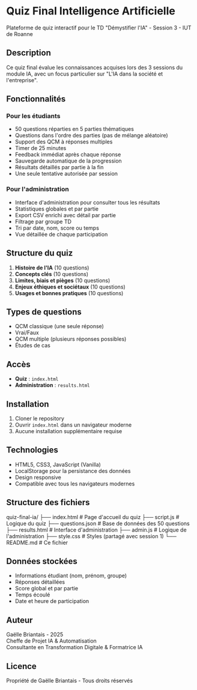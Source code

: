 # Quiz Final Intelligence Artificielle

Plateforme de quiz interactif pour le TD "Démystifier l'IA" - Session 3 - IUT de Roanne

## Description

Ce quiz final évalue les connaissances acquises lors des 3 sessions du module IA, avec un focus particulier sur "L'IA dans la société et l'entreprise".

## Fonctionnalités

### Pour les étudiants
- 50 questions réparties en 5 parties thématiques
- Questions dans l'ordre des parties (pas de mélange aléatoire)
- Support des QCM à réponses multiples
- Timer de 25 minutes
- Feedback immédiat après chaque réponse
- Sauvegarde automatique de la progression
- Résultats détaillés par partie à la fin
- Une seule tentative autorisée par session

### Pour l'administration
- Interface d'administration pour consulter tous les résultats
- Statistiques globales et par partie
- Export CSV enrichi avec détail par partie
- Filtrage par groupe TD
- Tri par date, nom, score ou temps
- Vue détaillée de chaque participation

## Structure du quiz

1. **Histoire de l'IA** (10 questions)
2. **Concepts clés** (10 questions)
3. **Limites, biais et pièges** (10 questions)
4. **Enjeux éthiques et sociétaux** (10 questions)
5. **Usages et bonnes pratiques** (10 questions)

## Types de questions

- QCM classique (une seule réponse)
- Vrai/Faux
- QCM multiple (plusieurs réponses possibles)
- Études de cas

## Accès

- **Quiz** : `index.html`
- **Administration** : `results.html`

## Installation

1. Cloner le repository
2. Ouvrir `index.html` dans un navigateur moderne
3. Aucune installation supplémentaire requise

## Technologies

- HTML5, CSS3, JavaScript (Vanilla)
- LocalStorage pour la persistance des données
- Design responsive
- Compatible avec tous les navigateurs modernes

## Structure des fichiers
quiz-final-ia/
├── index.html          # Page d'accueil du quiz
├── script.js           # Logique du quiz
├── questions.json      # Base de données des 50 questions
├── results.html        # Interface d'administration
├── admin.js           # Logique de l'administration
├── style.css          # Styles (partagé avec session 1)
└── README.md          # Ce fichier

## Données stockées

- Informations étudiant (nom, prénom, groupe)
- Réponses détaillées
- Score global et par partie
- Temps écoulé
- Date et heure de participation

## Auteur

Gaëlle Briantais - 2025  
Cheffe de Projet IA & Automatisation  
Consultante en Transformation Digitale & Formatrice IA

## Licence

Propriété de Gaëlle Briantais - Tous droits réservés
